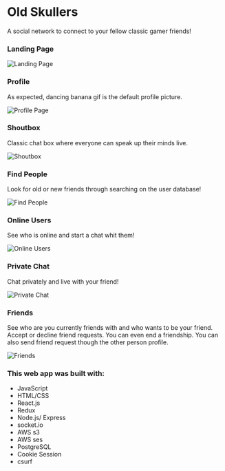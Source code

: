 # Old Skullers

A social network to connect to your fellow classic gamer friends!

### Landing Page

![Landing Page](https://user-images.githubusercontent.com/58660281/81301636-9a285b00-9079-11ea-86de-5c8f0380d57f.png)

### Profile

As expected, dancing banana gif is the default profile picture.

![Profile Page](https://user-images.githubusercontent.com/58660281/81301793-ccd25380-9079-11ea-92da-3c963f9d5324.png)

### Shoutbox

Classic chat box where everyone can speak up their minds live.

![Shoutbox](https://user-images.githubusercontent.com/58660281/81301969-0acf7780-907a-11ea-82c9-eef89b2daf5e.png)

### Find People

Look for old or new friends through searching on the user database!

![Find People](https://user-images.githubusercontent.com/58660281/81302108-38b4bc00-907a-11ea-968c-8c06346a6a83.png)

### Online Users

See who is online and start a chat whit them!

![Online Users](https://user-images.githubusercontent.com/58660281/81302243-64d03d00-907a-11ea-8e92-b0a504f36b93.png)

### Private Chat

Chat privately and live with your friend!

![Private Chat](https://user-images.githubusercontent.com/58660281/81302374-947f4500-907a-11ea-830b-53dcc33e8354.png)

### Friends

See who are you currently friends with and who wants to be your friend. Accept or decline friend requests. You can even end a friendship.
You can also send friend request though the other person profile.

![Friends](https://user-images.githubusercontent.com/58660281/81302480-bd073f00-907a-11ea-9d52-fa80cbb4bf4e.png)

### This web app was built with:

-   JavaScript
-   HTML/CSS
-   React.js
-   Redux
-   Node.js/ Express
-   socket.io
-   AWS s3
-   AWS ses
-   PostgreSQL
-   Cookie Session
-   csurf
